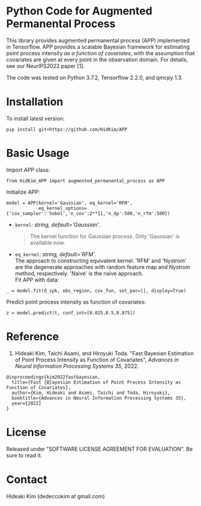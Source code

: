 # Python Code for Augmented Permanental Process 
This library provides augmented permanental process (APP) implemented in Tensorflow. APP provides a scalable Bayesian framework for estimating point process intensity *as a function of covariates*, with the assumption that covariates are given at every point in the observation domain. For details, see our NeurIPS2022 paper [1].

The code was tested on Python 3.7.2, Tensorflow 2.2.0, and qmcpy 1.3.

# Installation
To install latest version:
```
pip install git+https://github.com/HidKim/APP
```

# Basic Usage
Import APP class:
```
from HidKim_APP import augmented_permanental_process as APP
```
Initialize APP:
```
model = APP(kernel='Gaussian', eq_kernel='RFM',  
            eq_kernel_options={'cov_sampler':'Sobol','n_cov':2**11,'n_dp':500,'n_rfm':500})
```
- `kernel`: *string, default='Gaussian'*. <br> 
  >The kernel function for Gaussian process. Only 'Gaussian' is available now.
- `eq_kernel`:  *string, default='RFM'*. <br>
  The approach to constructing equivalent kernel. 'RFM' and 'Nystrom' are the degenerate approaches with random feature map and Nystrom method, respectively. 'Naive' is the naive approach.  
Fit APP with data:
```
_ = model.fit(d_spk, obs_region, cov_fun, set_par=[], display=True)
```
Predict point process intensity as function of covariates:
```
z = model.predict(t, conf_int=[0.025,0.5,0.975])
```

# Reference
1. Hideaki Kim, Taichi Asami, and Hiroyuki Toda. "Fast Bayesian Estimation of Point Process Intensity as Function of Covariates", *Advances in Neural Information Processing Systems 35*, 2022.
```
@inproceedings{kim2022fastbayesian,
  title={Fast {B}ayesian Estimation of Point Process Intensity as Function of Covariates},
  author={Kim, Hideaki and Asami, Taichi and Toda, Hiroyuki},
  booktitle={Advances in Neural Information Processing Systems 35},
  year={2022}
}
``` 

# License
Released under "SOFTWARE LICENSE AGREEMENT FOR EVALUATION". Be sure to read it.

# Contact
Hideaki Kim (dedeccokim at gmail.com)